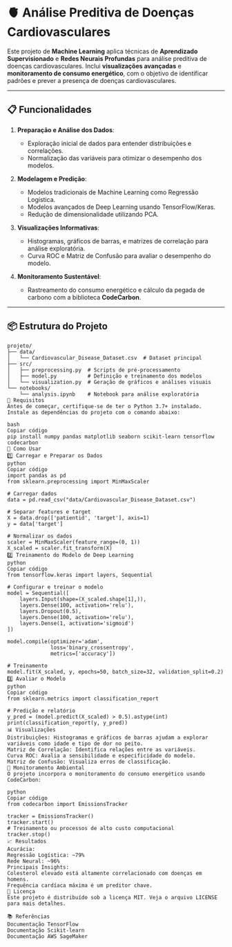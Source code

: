 # 🫀 Análise Preditiva de Doenças Cardiovasculares

Este projeto de **Machine Learning** aplica técnicas de **Aprendizado Supervisionado** e **Redes Neurais Profundas** para análise preditiva de doenças cardiovasculares. Inclui **visualizações avançadas** e **monitoramento de consumo energético**, com o objetivo de identificar padrões e prever a presença de doenças cardiovasculares.

---

## 📋 Funcionalidades

1. **Preparação e Análise dos Dados**:
   - Exploração inicial de dados para entender distribuições e correlações.
   - Normalização das variáveis para otimizar o desempenho dos modelos.

2. **Modelagem e Predição**:
   - Modelos tradicionais de Machine Learning como Regressão Logística.
   - Modelos avançados de Deep Learning usando TensorFlow/Keras.
   - Redução de dimensionalidade utilizando PCA.

3. **Visualizações Informativas**:
   - Histogramas, gráficos de barras, e matrizes de correlação para análise exploratória.
   - Curva ROC e Matriz de Confusão para avaliar o desempenho do modelo.

4. **Monitoramento Sustentável**:
   - Rastreamento do consumo energético e cálculo da pegada de carbono com a biblioteca **CodeCarbon**.

---

## 📦 Estrutura do Projeto

```plaintext
projeto/
├── data/
│   └── Cardiovascular_Disease_Dataset.csv  # Dataset principal
├── src/
│   ├── preprocessing.py  # Scripts de pré-processamento
│   ├── model.py          # Definição e treinamento dos modelos
│   └── visualization.py  # Geração de gráficos e análises visuais
└── notebooks/
    └── analysis.ipynb    # Notebook para análise exploratória
🔧 Requisitos
Antes de começar, certifique-se de ter o Python 3.7+ instalado. Instale as dependências do projeto com o comando abaixo:

bash
Copiar código
pip install numpy pandas matplotlib seaborn scikit-learn tensorflow codecarbon
🚀 Como Usar
1️⃣ Carregar e Preparar os Dados
python
Copiar código
import pandas as pd
from sklearn.preprocessing import MinMaxScaler

# Carregar dados
data = pd.read_csv("data/Cardiovascular_Disease_Dataset.csv")

# Separar features e target
X = data.drop(['patientid', 'target'], axis=1)
y = data['target']

# Normalizar os dados
scaler = MinMaxScaler(feature_range=(0, 1))
X_scaled = scaler.fit_transform(X)
2️⃣ Treinamento do Modelo de Deep Learning
python
Copiar código
from tensorflow.keras import layers, Sequential

# Configurar e treinar o modelo
model = Sequential([
    layers.Input(shape=(X_scaled.shape[1],)),
    layers.Dense(100, activation='relu'),
    layers.Dropout(0.5),
    layers.Dense(100, activation='relu'),
    layers.Dense(1, activation='sigmoid')
])

model.compile(optimizer='adam', 
              loss='binary_crossentropy', 
              metrics=['accuracy'])

# Treinamento
model.fit(X_scaled, y, epochs=50, batch_size=32, validation_split=0.2)
3️⃣ Avaliar o Modelo
python
Copiar código
from sklearn.metrics import classification_report

# Predição e relatório
y_pred = (model.predict(X_scaled) > 0.5).astype(int)
print(classification_report(y, y_pred))
📊 Visualizações
Distribuições: Histogramas e gráficos de barras ajudam a explorar variáveis como idade e tipo de dor no peito.
Matriz de Correlação: Identifica relações entre as variáveis.
Curva ROC: Avalia a sensibilidade e especificidade do modelo.
Matriz de Confusão: Visualiza erros de classificação.
🌱 Monitoramento Ambiental
O projeto incorpora o monitoramento do consumo energético usando CodeCarbon:

python
Copiar código
from codecarbon import EmissionsTracker

tracker = EmissionsTracker()
tracker.start()
# Treinamento ou processos de alto custo computacional
tracker.stop()
📈 Resultados
Acurácia:
Regressão Logística: ~79%
Rede Neural: ~96%
Principais Insights:
Colesterol elevado está altamente correlacionado com doenças em homens.
Frequência cardíaca máxima é um preditor chave.
📝 Licença
Este projeto é distribuído sob a licença MIT. Veja o arquivo LICENSE para mais detalhes.

📚 Referências
Documentação TensorFlow
Documentação Scikit-learn
Documentação AWS SageMaker